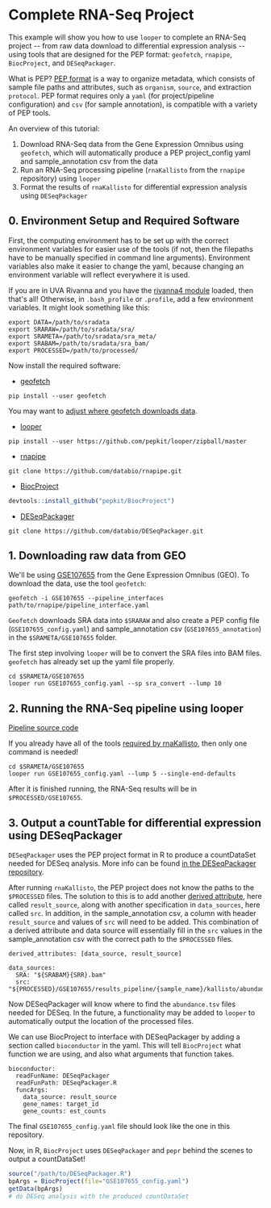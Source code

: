 # Complete RNA-Seq Project

This example will show you how to use `looper` to complete an RNA-Seq project -- from raw data download to differential expression analysis -- using tools that are designed for the PEP format: `geofetch`, `rnapipe`, `BiocProject`, and `DESeqPackager`.

What is PEP? [PEP format](https://pepkit.github.io) is a way to organize metadata, which consists of sample file paths and attributes, such as `organism`, `source`, and extraction `protocol`. PEP format requires only a `yaml` (for project/pipeline configuration) and `csv` (for sample annotation), is compatible with a variety of PEP tools. 

An overview of this tutorial:
1. Download RNA-Seq data from the Gene Expression Omnibus using `geofetch`, which will automatically produce a PEP project_config yaml and sample_annotation csv from the data
2. Run an RNA-Seq processing pipeline (`rnaKallisto` from the `rnapipe` repository) using `looper`
3. Format the results of `rnaKallisto` for differential expression analysis using `DESeqPackager`

## 0. Environment Setup and Required Software

First, the computing environment has to be set up with the correct environment variables for easier use of the tools (if not, then the filepaths have to be manually specified in command line arguments). Environment variables also make it easier to change the yaml, because changing an environment variable will reflect everywhere it is used.

If you are in UVA Rivanna and you have the [rivanna4 module](https://github.com/databio/modulefiles/blob/master/databioR/rivanna4) loaded, then that's all! Otherwise, in `.bash_profile` or `.profile`, add a few environment variables. It might look something like this:
```
export DATA=/path/to/sradata
export SRARAW=/path/to/sradata/sra/
export SRAMETA=/path/to/sradata/sra_meta/
export SRABAM=/path/to/sradata/sra_bam/
export PROCESSED=/path/to/processed/
```

Now install the required software:

- [geofetch](https://github.com/pepkit/geofetch)
```
pip install --user geofetch
```

You may want to [adjust where geofetch downloads data](http://code.databio.org/geofetch/howto-location/).

- [looper](https://looper.readthedocs.io/en/latest/hello-world.html)

```
pip install --user https://github.com/pepkit/looper/zipball/master
```

- [rnapipe](https://github.com/databio/rnapipe)

```
git clone https://github.com/databio/rnapipe.git
```

- [BiocProject](http://code.databio.org/BiocProject/index.html)

```R
devtools::install_github("pepkit/BiocProject")
```

- [DESeqPackager](https://github.com/databio/DESeqPackager)

```
git clone https://github.com/databio/DESeqPackager.git
```

## 1. Downloading raw data from GEO

We'll be using [GSE107655](https://www.ncbi.nlm.nih.gov/geo/query/acc.cgi?acc=GSE107655) from the Gene Expression Omnibus (GEO). To download the data, use the tool `geofetch`:
```
geofetch -i GSE107655 --pipeline_interfaces path/to/rnapipe/pipeline_interface.yaml
```
`Geofetch` downloads SRA data into `$SRARAW` and also create a PEP config file (`GSE107655_config.yaml`) and sample_annotation csv (`GSE107655_annotation`) in the `$SRAMETA/GSE107655` folder.

The first step involving `looper` will be to convert the SRA files into BAM files. `geofetch` has already set up the yaml file properly.
```
cd $SRAMETA/GSE107655
looper run GSE107655_config.yaml --sp sra_convert --lump 10
```

## 2. Running the RNA-Seq pipeline using looper

[Pipeline source code](https://github.com/databio/rnapipe)

If you already have all of the tools [required by rnaKallisto](https://github.com/databio/rnapipe/blob/master/src/rnaKallisto.yaml), then only one command is needed!
```
cd $SRAMETA/GSE107655
looper run GSE107655_config.yaml --lump 5 --single-end-defaults
```

After it is finished running, the RNA-Seq results will be in `$PROCESSED/GSE107655`.

## 3. Output a countTable for differential expression using DESeqPackager

`DESeqPackager` uses the PEP project format in R to produce a countDataSet needed for DESeq analysis. More info can be found [in the DESeqPackager repository](https://github.com/databio/DESeqPackager).

After running `rnaKallisto`, the PEP project does not know the paths to the `$PROCESSED` files. The solution to this is to add another [derived attribute](https://pepkit.github.io/docs/derived_attributes/), here called `result_source`, along with another specification in `data_sources`, here called `src`. In addition, in the sample_annotation csv, a column with header `result_source` and values of `src` will need to be added. This combination of a derived attribute and data source will essentially fill in the `src` values in the sample_annotation csv with the correct path to the `$PROCESSED` files.
```
derived_attributes: [data_source, result_source]

data_sources:
  SRA: "${SRABAM}{SRR}.bam"
  src: "${PROCESSED}/GSE107655/results_pipeline/{sample_name}/kallisto/abundance.tsv"
```
Now DESeqPackager will know where to find the `abundance.tsv` files needed for DESeq. In the future, a functionality may be added to `looper` to automatically output the location of the processed files.

We can use BiocProject to interface with DESeqPackager by adding a section called `bioconductor` in the yaml. This will tell `BiocProject` what function we are using, and also what arguments that function takes.
```
bioconductor:
  readFunName: DESeqPackager
  readFunPath: DESeqPackager.R
  funcArgs:
    data_source: result_source
    gene_names: target_id
    gene_counts: est_counts
```

The final `GSE107655_config.yaml` file should look like the one in this repository.

Now, in R, `BiocProject` uses `DESeqPackager` and `pepr` behind the scenes to output a countDataSet!
```R
source("/path/to/DESeqPackager.R")
bpArgs = BiocProject(file="GSE107655_config.yaml")
getData(bpArgs)
# do DESeq analysis with the produced countDataSet
```
